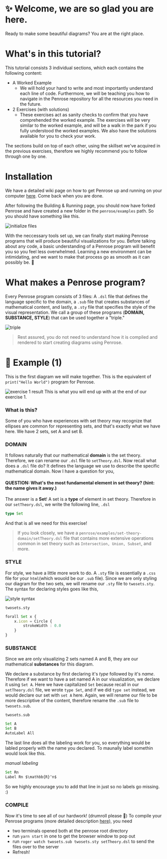 # ✨ Welcome, we are so glad you are here.
Ready to make some beautiful diagrams? You are at the right place. 

# What's in this tutorial? 
This tutorial consists 3 individual sections, which each contains the following content:
- A Worked Example
    - We will hold your hand to write and most importantly understand each line of code. Furthermore, we will be teaching you how to navigate in the Penrose repository for all the resources you need in the future. 
- 2 Exercises (with solutions)
    - These exercises act as sanity checks to confirm that you have comprehended the worked example. The exercises will be very similar to the worked example, and will be a walk in the park if you fully understood the worked examples. We also have the solutions available for you to check your work. 
  
The sections build on top of each other, using the skillset we've acquired in the previous exercises, therefore we highly recommend you to follow through one by one. 

# Installation
We have a detailed wiki page on how to get Penrose up and running on your computer [here](https://github.com/penrose/penrose/wiki/Building-and-running). Come back when you are done. 

After following the Building & Running page, you should now have forked Penrose and have created a new folder in the `penrose/examples` path. So you should have something like this.

![initialize files](https://github.com/penrose/penrose/blob/docs-edit/assets/tutorial/initializa_file.png)

With the neccessary tools set up, we can finally start making Penrose programs that will produce beautiful visualizations for you. Before talking about any code, a basic understanding of a Penrose program will benefit you so you feel less overwhelmed. Learning a new environment can be intimidating, and we want to make that process go as smooth as it can possibly be. 💙

# What makes a Penrose program? 
Every Penrose program consists of 3 files: A `.dsl`  file that defines the language specific to the domain, a `.sub` file that creates substances of mathematical content, and lastly, a `.sty` file that specifies the style of the visual representation. We call a group of these programs (**DOMAIN, SUBSTANCE, STYLE**) that can be used together a "triple." 

![triple](https://github.com/penrose/penrose/blob/docs-edit/assets/tutorial/triple.png)

> Rest assured, you do not need to understand how it is compiled and rendered to start creating diagrams using Penrose. 

# 📖 Example (1)
This is the first diagram we will make together. This is the equivalent of ```print("Hello World")``` program for Penrose.

![exercise 1 result](https://github.com/penrose/penrose/blob/docs-edit/assets/tutorial/2sets.png)
This is what you will end up with at the end of our exercise 1. 

### What is this? 
Some of you who have experiences with set theory may recognize that ellipses are common for representing sets, and that's exactly what we have here. We have 2 sets, set A and set B. 

### DOMAIN
It follows naturally that our mathematical **domain** is the set theory. Therefore, we can rename our `.dsl` file to `setTheory.dsl`. Now recall what does a `.dsl` file do? It defines the language we use to describe the specific mathematical domain. Now I have a question for you,

#### QUESTION: What's the most fundamental element in set theory? (hint: the name gives it away.)

The answer is a **Set**! A set is a **type** of element in set theory. Therefore in our `setTheory.dsl`, we write the following line,
`.dsl`
```typescript
type Set
```
And that is all we need for this exercise! 

> If you look closely, we have a `penrose/examples/set-theory-domain/setTheory.dsl` file that contains more extensive operations common in set theory such as `Intersection, Union, Subset`, and more. 

### STYLE
For style, we have a little more work to do. A `.sty` file is essentially a `.css` file for your `html`(which wouold be our `.sub` file). Since we are only styling our diagram for the two sets, we will rename our `.sty` file to `twosets.sty`. The syntax for declaring styles goes like this,

![style syntax](https://github.com/penrose/penrose/blob/docs-edit/assets/tutorial/style_syntax.png)

`twosets.sty`
```typescript
forall Set x {
    x.icon = Circle {
        strokeWidth : 0.0
    }
}
```

### SUBSTANCE
Since we are only visualizing 2 sets named A and B, they are our mathematical **substances** for this diagram. 

We declare a substance by first declaring it's *type* followed by it's *name*. Therefore if we want to have a set named A in our visualization, we declare it using `Set A`. Here we have capitalized `Set` because recall in our `setTheory.dsl` file, we wrote `type Set`, and if we did `type set` instead, we would declare our set with `set A` here. Again, we will rename our file to be more descriptive of the content, therefore rename the `.sub` file to `twosets.sub`. 

`twosets.sub`
```typescript
Set A
Set B 
AutoLabel All
```
The last line does all the labeling work for you, so everything would be labled properly with the name you declared. To maunally label somethin would look like this. 

*manual labeling*
```typescript
Set Rn
Label Rn $\mathbb{R}^n$
```
So we highly encourage you to add that line in just so no labels go missing. :) 

### COMPILE
Now it's time to see all of our hardwork! (drumroll please 🥁) To compile your Penrose programs (more detailed description [here](https://github.com/penrose/penrose/wiki/Getting-started)), you need 
* two terminals opened both at the penrose root directory
* run `yarn start` in one to get the browser window to pop out
* run `roger watch twosets.sub twosets.sty setTheory.dsl` to send the files over to the server
* Refresh! 
